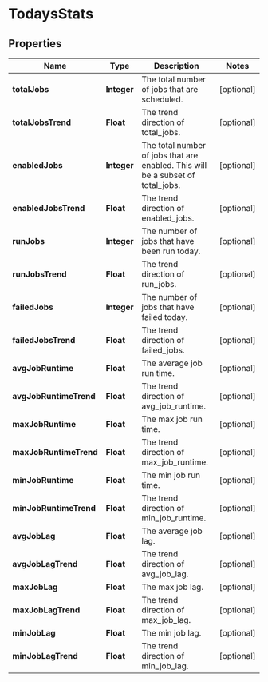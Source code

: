 

# TodaysStats


## Properties

Name | Type | Description | Notes
------------ | ------------- | ------------- | -------------
**totalJobs** | **Integer** | The total number of jobs that are scheduled. |  [optional]
**totalJobsTrend** | **Float** | The trend direction of total_jobs. |  [optional]
**enabledJobs** | **Integer** | The total number of jobs that are enabled. This will be a subset of total_jobs. |  [optional]
**enabledJobsTrend** | **Float** | The trend direction of enabled_jobs. |  [optional]
**runJobs** | **Integer** | The number of jobs that have been run today. |  [optional]
**runJobsTrend** | **Float** | The trend direction of run_jobs. |  [optional]
**failedJobs** | **Integer** | The number of jobs that have failed today. |  [optional]
**failedJobsTrend** | **Float** | The trend direction of failed_jobs. |  [optional]
**avgJobRuntime** | **Float** | The average job run time. |  [optional]
**avgJobRuntimeTrend** | **Float** | The trend direction of avg_job_runtime. |  [optional]
**maxJobRuntime** | **Float** | The max job run time. |  [optional]
**maxJobRuntimeTrend** | **Float** | The trend direction of max_job_runtime. |  [optional]
**minJobRuntime** | **Float** | The min job run time. |  [optional]
**minJobRuntimeTrend** | **Float** | The trend direction of min_job_runtime. |  [optional]
**avgJobLag** | **Float** | The average job lag. |  [optional]
**avgJobLagTrend** | **Float** | The trend direction of avg_job_lag. |  [optional]
**maxJobLag** | **Float** | The max job lag. |  [optional]
**maxJobLagTrend** | **Float** | The trend direction of max_job_lag. |  [optional]
**minJobLag** | **Float** | The min job lag. |  [optional]
**minJobLagTrend** | **Float** | The trend direction of min_job_lag. |  [optional]



